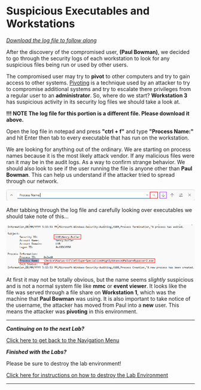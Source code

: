 # Suspicious Executables and Workstations

[*Download the log file to follow along*](./logs/ws-3-security.csv)

After the discovery of the compromised user, **(Paul Bowman)**, we decided to go through the security logs of each workstation to look for any suspicious files being run or used by other users.

The compromised user may try to **pivot** to other computers and try to gain access to other systems. [Pivoting](https://www.geeksforgeeks.org/pivoting-moving-inside-a-network/) is a technique used by an attacker to try to compromise additional systems and try to escalate there privileges from a regular user to an **administrator**. So, where do we start? **Workstation 3** has suspicious activity in its security log files we should take a look at.

**!!! NOTE
    The log file for this portion is a different file. Please download it above.**

Open the log file in notepad and press **"ctrl + f"** and type **"Process Name:"** and hit Enter then tab to every executable that has run on the workstation.

We are looking for anything out of the ordinary. We are starting on process names because it is the most likely attack vendor. If any malicious files were ran it may be in the audit logs. As a way to confirm strange behavior.  We should also look to see if the user running the file is anyone other than **Paul Bowman**. This can help us understand if the attacker tried to spread through our network.

![Sysmon Extract All](./images/search.PNG)

After tabbing through the log file and carefully looking over executables we should take note of this...

![Sysmon Extract All](./images/find_next.PNG)

At first it may not be totally obvious, but the name seems *slightly* suspicious and is not a normal system file like **mmc** or **event viewer**. It looks like the file was served through a file share on **Workstation 1**, which was the machine that **Paul Bowman** was using. It is also important to take notice of the username, the attacker has moved from Paul into a **new** user. This means the attacker was **pivoting** in this environment.

***
***Continuing on to the next Lab?***

[Click here to get back to the Navigation Menu](/IntroClassFiles/navigation.md)

***Finished with the Labs?***


Please be sure to destroy the lab environment!

[Click here for instructions on how to destroy the Lab Environment](/IntroClassFiles/Tools/IntroClass/LabDestruction/labdestruction.md)

---


